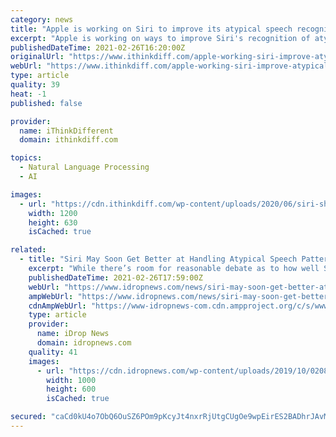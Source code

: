 ```yaml
---
category: news
title: "Apple is working on Siri to improve its atypical speech recognition"
excerpt: "Apple is working on ways to improve Siri's recognition of atypical speech, as per a new report by The Wall Street Journal. Current voice assistants have a"
publishedDateTime: 2021-02-26T16:20:00Z
originalUrl: "https://www.ithinkdiff.com/apple-working-siri-improve-atypical-speech-recognition/"
webUrl: "https://www.ithinkdiff.com/apple-working-siri-improve-atypical-speech-recognition/"
type: article
quality: 39
heat: -1
published: false

provider:
  name: iThinkDifferent
  domain: ithinkdiff.com

topics:
  - Natural Language Processing
  - AI

images:
  - url: "https://cdn.ithinkdiff.com/wp-content/uploads/2020/06/siri-shortcut-pulled-over.jpg"
    width: 1200
    height: 630
    isCached: true

related:
  - title: "Siri May Soon Get Better at Handling Atypical Speech Patterns Like Stuttering"
    excerpt: "While there’s room for reasonable debate as to how well Siri’s voice recognition works in general, there’s been one area where it’s inarguably fallen"
    publishedDateTime: 2021-02-26T17:59:00Z
    webUrl: "https://www.idropnews.com/news/siri-may-soon-get-better-at-handling-atypical-speech-patterns-like-stuttering/153148/"
    ampWebUrl: "https://www.idropnews.com/news/siri-may-soon-get-better-at-handling-atypical-speech-patterns-like-stuttering/153148/amp/"
    cdnAmpWebUrl: "https://www-idropnews-com.cdn.ampproject.org/c/s/www.idropnews.com/news/siri-may-soon-get-better-at-handling-atypical-speech-patterns-like-stuttering/153148/amp/"
    type: article
    provider:
      name: iDrop News
      domain: idropnews.com
    quality: 41
    images:
      - url: "https://cdn.idropnews.com/wp-content/uploads/2019/10/02080509/siri-tutorial-on-iphone.jpg"
        width: 1000
        height: 600
        isCached: true

secured: "caCd0kU4o7ObQ6OuSZ6POm9pKcyJt4nxrRjUtgCUgOe9wpEirES2BADhrJAvM0diVT9FtNA+zcRci1IMldofPxOwi2+eZYrR3TPkohF35aLvyyThvvcnUu8wtScA7FidSIxHVldSwBp7fuFz79F0ZD52gUFxNnMojotzt633J7Tuh4vpBSNkRSpEScU4Z7lscVagVwKIc9C0G7IcVdMZEzh80zWK7iC9boOYloN/fJZbriHHBDwy9adizY2ippGwn+diApqaooV1y0zTuR4/N00bi9hihiN9uw4QyvgbQzkpoG9EcRO8+HmnvUbbvANen4WEIk2PyzaSrO4cGZn9Y2AgXV/6rVkiFI6C8CbiqT4=;1XdAm6OoRuIB7gJhlHO5bA=="
---
```


